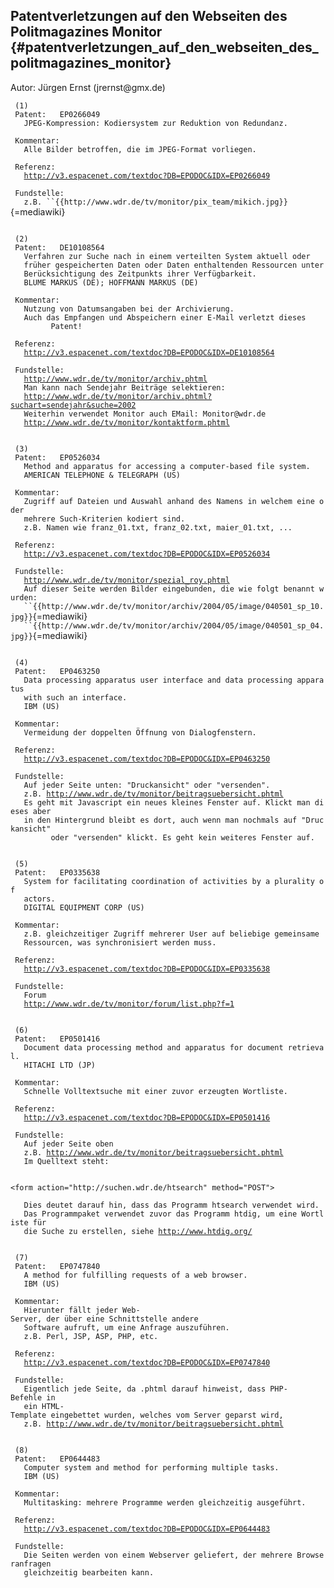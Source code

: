 ## Patentverletzungen auf den Webseiten des Politmagazines Monitor {#patentverletzungen_auf_den_webseiten_des_politmagazines_monitor}

Autor: Jürgen Ernst (jrernst\@gmx.de)

` (1)`\
` Patent:   EP0266049`\
`   JPEG-Kompression: Kodiersystem zur Reduktion von Redundanz.`\
` `\
` Kommentar:`\
`   Alle Bilder betroffen, die im JPEG-Format vorliegen.`\
` `\
` Referenz:`\
`   `[`http://v3.espacenet.com/textdoc?DB=EPODOC&IDX=EP0266049`](http://v3.espacenet.com/textdoc?DB=EPODOC&IDX=EP0266049)\
` `\
` Fundstelle:`\
`   z.B. ``{{http://www.wdr.de/tv/monitor/pix_team/mikich.jpg}}`{=mediawiki}\
` `

` (2)`\
` Patent:   DE10108564`\
`   Verfahren zur Suche nach in einem verteilten System aktuell oder`\
`   früher gespeicherten Daten oder Daten enthaltenden Ressourcen unter`\
`   Berücksichtigung des Zeitpunkts ihrer Verfügbarkeit.`\
`   BLUME MARKUS (DE); HOFFMANN MARKUS (DE)`\
` `\
` Kommentar:`\
`   Nutzung von Datumsangaben bei der Archivierung.`\
`   Auch das Empfangen und Abspeichern einer E-Mail verletzt dieses`\
`         Patent!`\
` `\
` Referenz:`\
`   `[`http://v3.espacenet.com/textdoc?DB=EPODOC&IDX=DE10108564`](http://v3.espacenet.com/textdoc?DB=EPODOC&IDX=DE10108564)\
` `\
` Fundstelle:`\
`   `[`http://www.wdr.de/tv/monitor/archiv.phtml`](http://www.wdr.de/tv/monitor/archiv.phtml)\
`   Man kann nach Sendejahr Beiträge selektieren:`\
`   `[`http://www.wdr.de/tv/monitor/archiv.phtml?suchart=sendejahr&suche=2002`](http://www.wdr.de/tv/monitor/archiv.phtml?suchart=sendejahr&suche=2002)\
`   Weiterhin verwendet Monitor auch EMail: Monitor@wdr.de`\
`   `[`http://www.wdr.de/tv/monitor/kontaktform.phtml`](http://www.wdr.de/tv/monitor/kontaktform.phtml)\
` `

` (3)`\
` Patent:   EP0526034`\
`   Method and apparatus for accessing a computer-based file system.`\
`   AMERICAN TELEPHONE & TELEGRAPH (US)`\
` `\
` Kommentar:`\
`   Zugriff auf Dateien und Auswahl anhand des Namens in welchem eine oder`\
`   mehrere Such-Kriterien kodiert sind.`\
`   z.B. Namen wie franz_01.txt, franz_02.txt, maier_01.txt, ...`\
` `\
` Referenz:`\
`   `[`http://v3.espacenet.com/textdoc?DB=EPODOC&IDX=EP0526034`](http://v3.espacenet.com/textdoc?DB=EPODOC&IDX=EP0526034)\
` `\
` Fundstelle:`\
`   `[`http://www.wdr.de/tv/monitor/spezial_roy.phtml`](http://www.wdr.de/tv/monitor/spezial_roy.phtml)\
`   Auf dieser Seite werden Bilder eingebunden, die wie folgt benannt wurden:`\
`   ``{{http://www.wdr.de/tv/monitor/archiv/2004/05/image/040501_sp_10.jpg}}`{=mediawiki}\
`   ``{{http://www.wdr.de/tv/monitor/archiv/2004/05/image/040501_sp_04.jpg}}`{=mediawiki}\
` `

` (4)`\
` Patent:   EP0463250`\
`   Data processing apparatus user interface and data processing apparatus`\
`   with such an interface.`\
`   IBM (US)`\
` `\
` Kommentar:`\
`   Vermeidung der doppelten Öffnung von Dialogfenstern.`\
` `\
` Referenz:`\
`   `[`http://v3.espacenet.com/textdoc?DB=EPODOC&IDX=EP0463250`](http://v3.espacenet.com/textdoc?DB=EPODOC&IDX=EP0463250)\
` `\
` Fundstelle:`\
`   Auf jeder Seite unten: "Druckansicht" oder "versenden".`\
`   z.B. `[`http://www.wdr.de/tv/monitor/beitragsuebersicht.phtml`](http://www.wdr.de/tv/monitor/beitragsuebersicht.phtml)\
`   Es geht mit Javascript ein neues kleines Fenster auf. Klickt man dieses aber`\
`   in den Hintergrund bleibt es dort, auch wenn man nochmals auf "Druckansicht"`\
`         oder "versenden" klickt. Es geht kein weiteres Fenster auf.`\
` `

` (5)`\
` Patent:   EP0335638`\
`   System for facilitating coordination of activities by a plurality of`\
`   actors.`\
`   DIGITAL EQUIPMENT CORP (US)`\
` `\
` Kommentar:`\
`   z.B. gleichzeitiger Zugriff mehrerer User auf beliebige gemeinsame`\
`   Ressourcen, was synchronisiert werden muss.`\
` `\
` Referenz:`\
`   `[`http://v3.espacenet.com/textdoc?DB=EPODOC&IDX=EP0335638`](http://v3.espacenet.com/textdoc?DB=EPODOC&IDX=EP0335638)\
` `\
` Fundstelle:`\
`   Forum`\
`   `[`http://www.wdr.de/tv/monitor/forum/list.php?f=1`](http://www.wdr.de/tv/monitor/forum/list.php?f=1)\
` `

` (6)`\
` Patent:   EP0501416`\
`   Document data processing method and apparatus for document retrieval.`\
`   HITACHI LTD (JP)`\
` `\
` Kommentar:`\
`   Schnelle Volltextsuche mit einer zuvor erzeugten Wortliste.`\
` `\
` Referenz:`\
`   `[`http://v3.espacenet.com/textdoc?DB=EPODOC&IDX=EP0501416`](http://v3.espacenet.com/textdoc?DB=EPODOC&IDX=EP0501416)\
` `\
` Fundstelle:`\
`   Auf jeder Seite oben`\
`   z.B. `[`http://www.wdr.de/tv/monitor/beitragsuebersicht.phtml`](http://www.wdr.de/tv/monitor/beitragsuebersicht.phtml)\
`   Im Quelltext steht:`\
`     `

```{=html}
<form action="http://suchen.wdr.de/htsearch" method="POST">
```
`   Dies deutet darauf hin, dass das Programm htsearch verwendet wird.`\
`   Das Programmpaket verwendet zuvor das Programm htdig, um eine Wortliste für`\
`   die Suche zu erstellen, siehe `[`http://www.htdig.org/`](http://www.htdig.org/)\
` `

` (7)`\
` Patent:   EP0747840`\
`   A method for fulfilling requests of a web browser.`\
`   IBM (US)`\
` `\
` Kommentar:`\
`   Hierunter fällt jeder Web-Server, der über eine Schnittstelle andere`\
`   Software aufruft, um eine Anfrage auszuführen.`\
`   z.B. Perl, JSP, ASP, PHP, etc.`\
` `\
` Referenz:`\
`   `[`http://v3.espacenet.com/textdoc?DB=EPODOC&IDX=EP0747840`](http://v3.espacenet.com/textdoc?DB=EPODOC&IDX=EP0747840)\
` `\
` Fundstelle:`\
`   Eigentlich jede Seite, da .phtml darauf hinweist, dass PHP-Befehle in`\
`   ein HTML-Template eingebettet wurden, welches vom Server geparst wird,`\
`   z.B. `[`http://www.wdr.de/tv/monitor/beitragsuebersicht.phtml`](http://www.wdr.de/tv/monitor/beitragsuebersicht.phtml)\
` `

` (8)`\
` Patent:   EP0644483`\
`   Computer system and method for performing multiple tasks.`\
`   IBM (US)`\
` `\
` Kommentar:`\
`   Multitasking: mehrere Programme werden gleichzeitig ausgeführt.`\
` `\
` Referenz:`\
`   `[`http://v3.espacenet.com/textdoc?DB=EPODOC&IDX=EP0644483`](http://v3.espacenet.com/textdoc?DB=EPODOC&IDX=EP0644483)\
` `\
` Fundstelle:`\
`   Die Seiten werden von einem Webserver geliefert, der mehrere Browseranfragen`\
`   gleichzeitig bearbeiten kann.`\
` `
